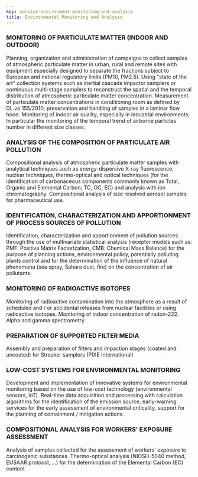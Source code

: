 ```yaml
---
key: service-environment-monitoring-and-analysis
title: Environmental Monitoring and Analysis
---
```


### MONITORING OF PARTICULATE MATTER (INDOOR AND OUTDOOR)

Planning, organization and administration of campaigns to collect samples of atmospheric particulate matter in urban, rural and remote sites with equipment especially designed to separate the fractions subject to European and national regulatory limits (PM10, PM2.5). Using "state of the art" collection systems such as inertial cascade impactor samplers or continuous multi-stage samplers to reconstruct the spatial and the temporal distribution of atmospheric particulate matter concentration. Measurement of particulate matter concentrations in conditioning room as defined by DL.vo 155/2010; preservation and handling of samples in a laminar flow hood. Monitoring of indoor air quality, especially in industrial environments; In particular the monitoring of the temporal trend of airborne particles number in different size classes.

### ANALYSIS OF THE COMPOSITION OF PARTICULATE AIR POLLUTION
Compositional analysis of atmospheric particulate matter samples with analytical techniques such as energy-dispersive X-ray fluorescence, nuclear techniques, thermo-optical and optical techniques (for the identification of carbonaceous components commonly known as Total, Organic and Elemental Carbon; TC, OC, EC) and analysis with ion chromatography. Compositional analysis of size resolved aerosol samples for pharmaceutical use.

### IDENTIFICATION, CHARACTERIZATION AND APPORTIONMENT OF PROCESS SOURCES OF POLLUTION
Identification, characterization and apportionment of pollution sources through the use of multivariate statistical analysis (receptor models such as: PMF: Positive Matrix Factorization, CMB: Chemical Mass Balance) for the purpose of planning actions, environmental policy, potentially polluting plants control and for the determination of the influence of natural phenomena (sea spray, Sahara dust, fire) on the concentration of air pollutants.

### MONITORING OF RADIOACTIVE ISOTOPES
Monitoring of radioactive contamination into the atmosphere as a result of scheduled and / or accidental releases from nuclear facilities or using radioactive isotopes. Monitoring of indoor concentration of radon-222. Alpha and gamma spectrometry.

### PREPARATION OF SUPPORTED FILTER MEDIA
Assembly and preparation of filters and impaction stages (coated and uncoated) for Streaker samplers (PIXE International)

### LOW-COST SYSTEMS FOR ENVIRONMENTAL MONITORING
Development and implementation of innovative systems for environmental monitoring based on the use of low-cost technology (environmental sensors, IoT). Real-time data acquisition and processing with calculation algorithms for the identification of the emission source, early-warning services for the early assessment of environmental criticality, support for the planning of containment / mitigation actions.

### COMPOSITIONAL ANALYSIS FOR WORKERS' EXPOSURE ASSESSMENT
Analysis of samples collected for the assessment of workers' exposure to carcinogenic substances. Thermo-optical analysis (NIOSH-5040 method, EUSAAR protocol, ...) for the determination of the Elemental Carbon (EC) content